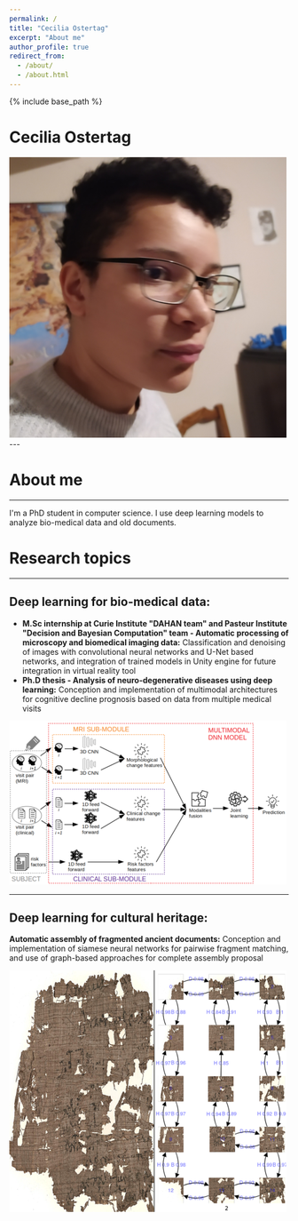 ```yaml
---
permalink: /
title: "Cecilia Ostertag"
excerpt: "About me"
author_profile: true
redirect_from: 
  - /about/
  - /about.html
---
```

{% include base_path %}

# Cecilia Ostertag
<img src="https://github.com/CeciliaOstertag/ceciliaostertag.github.io/blob/master/images/photo.png" alt="hi" class="inline"/>
---

# About me
---
I'm a PhD student in computer science. I use deep learning models to analyze bio-medical data and old documents.

# Research topics
---
## Deep learning for bio-medical data:
- **M.Sc internship at Curie Institute "DAHAN team" and Pasteur Institute "Decision and Bayesian Computation" team - Automatic processing of microscopy and biomedical imaging data:** Classification and denoising of images with convolutional neural networks and U-Net based networks, and integration of trained models in Unity engine for future integration in virtual reality tool
- **Ph.D thesis - Analysis of neuro-degenerative diseases using deep learning:** Conception and implementation of multimodal architectures for cognitive decline prognosis based on data from multiple medical visits 

![Model workflow](https://github.com/CeciliaOstertag/ceciliaostertag.github.io/blob/master/images/workflow_multimodal.png)

---
## Deep learning for cultural heritage:
**Automatic assembly of fragmented ancient documents:** Conception and implementation of siamese neural networks for pairwise fragment matching, and use of graph-based approaches for complete assembly proposal

![Reconstruction example](https://github.com/CeciliaOstertag/ceciliaostertag.github.io/blob/master/images/recon_bien2.png)
